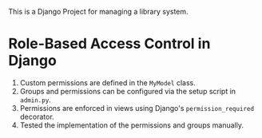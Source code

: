 This is a Django Project for managing a library system.

# Role-Based Access Control in Django
1. Custom permissions are defined in the `MyModel` class.
2. Groups and permissions can be configured via the setup script in `admin.py`.
3. Permissions are enforced in views using Django's `permission_required` decorator.
4. Tested the implementation of the permissions and groups manually.
